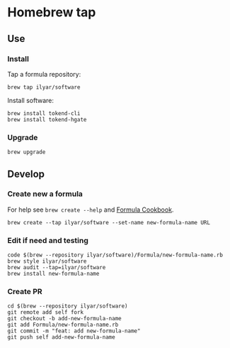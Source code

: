 # Homebrew tap

## Use

### Install

Tap a formula repository:

    brew tap ilyar/software

Install software:

    brew install tokend-cli
    brew install tokend-hgate

### Upgrade

    brew upgrade

## Develop

### Create new a formula

For help see `brew create --help` and [Formula Cookbook](https://docs.brew.sh/Formula-Cookbook).

    brew create --tap ilyar/software --set-name new-formula-name URL

### Edit if need and testing

    code $(brew --repository ilyar/software)/Formula/new-formula-name.rb
    brew style ilyar/software
    brew audit --tap=ilyar/software
    brew install new-formula-name

### Create PR

    cd $(brew --repository ilyar/software)
    git remote add self fork
    git checkout -b add-new-formula-name
    git add Formula/new-formula-name.rb
    git commit -m "feat: add new-formula-name"
    git push self add-new-formula-name
